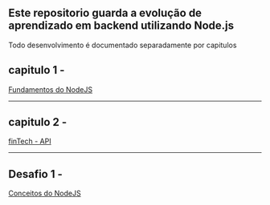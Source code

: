 ## Este repositorio guarda a evolução de aprendizado em backend utilizando Node.js
Todo desenvolvimento é documentado separadamente por capitulos


## capitulo 1 - 
<a href="/step-one-NodeJS">Fundamentos do NodeJS</a>

---
## capitulo 2 - 
<a href="/fintech-api">finTech - API</a>

---
## Desafio 1 - 
<a href="/desafio1-conceitos-do-nodejs">Conceitos do NodeJS</a>
